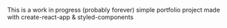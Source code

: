 This is a work in progress (probably forever) simple portfolio project made with create-react-app & styled-components